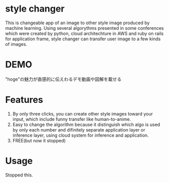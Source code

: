 # style changer
This is changeable app of an image to other style image produced by machine learning. Using several algorythms presented in some conferences which were created by python, cloud architechture in AWS and ruby on rails for application frame, style changer can transfer user image to a few kinds of images.  

# DEMO

"hoge"の魅力が直感的に伝えわるデモ動画や図解を載せる

# Features
 
1. By only three clicks, you can create other style images toward your input, which include funny transfer like human-to-anime.
2. Easy to change the algorithm because it distinguish which algo is used by only each number and difinitely separate application layer or inference layer, using cloud system for inference and application.
3. FREE(but now it stopped)

# Usage

Stopped this.
